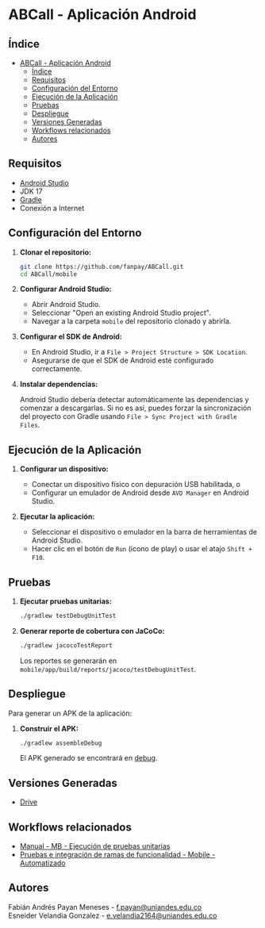 # ABCall - Aplicación Android

## Índice

- [ABCall - Aplicación Android](#abcall---aplicación-android)
  - [Índice](#índice)
  - [Requisitos](#requisitos)
  - [Configuración del Entorno](#configuración-del-entorno)
  - [Ejecución de la Aplicación](#ejecución-de-la-aplicación)
  - [Pruebas](#pruebas)
  - [Despliegue](#despliegue)
  - [Versiones Generadas](#versiones-generadas)
  - [Workflows relacionados](#workflows-relacionados)
  - [Autores](#autores)

## Requisitos

- [Android Studio](https://developer.android.com/studio)
- JDK 17
- [Gradle](https://gradle.org/)
- Conexión a Internet

## Configuración del Entorno

1. **Clonar el repositorio:**

    ```bash
    git clone https://github.com/fanpay/ABCall.git
    cd ABCall/mobile
    ```

2. **Configurar Android Studio:**

    - Abrir Android Studio.
    - Seleccionar "Open an existing Android Studio project".
    - Navegar a la carpeta `mobile` del repositorio clonado y abrirla.

3. **Configurar el SDK de Android:**

    - En Android Studio, ir a `File > Project Structure > SDK Location`.
    - Asegurarse de que el SDK de Android esté configurado correctamente.

4. **Instalar dependencias:**

    Android Studio debería detectar automáticamente las dependencias y comenzar a descargarlas. Si no es así, puedes forzar la sincronización del proyecto con Gradle usando `File > Sync Project with Gradle Files`.

## Ejecución de la Aplicación

1. **Configurar un dispositivo:**

    - Conectar un dispositivo físico con depuración USB habilitada, o
    - Configurar un emulador de Android desde `AVD Manager` en Android Studio.

2. **Ejecutar la aplicación:**

    - Seleccionar el dispositivo o emulador en la barra de herramientas de Android Studio.
    - Hacer clic en el botón de `Run` (icono de play) o usar el atajo `Shift + F10`.

## Pruebas

1. **Ejecutar pruebas unitarias:**

    ```bash
    ./gradlew testDebugUnitTest
    ```

2. **Generar reporte de cobertura con JaCoCo:**

    ```bash
    ./gradlew jacocoTestReport
    ```

    Los reportes se generarán en `mobile/app/build/reports/jacoco/testDebugUnitTest`.

## Despliegue

Para generar un APK de la aplicación:

1. **Construir el APK:**

    ```bash
    ./gradlew assembleDebug
    ```

    El APK generado se encontrará en [debug](http://_vscodecontentref_/0).

## Versiones Generadas

* [Drive](https://uniandes-my.sharepoint.com/:f:/g/personal/f_payan_uniandes_edu_co/EpGM6aTLQWtNp0HKyADlAfoB9whB-bQ1jBGM3CI5RB37fQ?e=1Ge50H)

## Workflows relacionados
* [Manual - MB - Ejecución de pruebas unitarias](https://github.com/fanpay/ABCall/actions/workflows/mb_manual_unit_testing.yml)
* [Pruebas e integración de ramas de funcionalidad - Mobile - Automatizado](https://github.com/fanpay/ABCall/actions/workflows/mb_integration.yml)


## Autores

Fabián Andrés Payan Meneses - f.payan@uniandes.edu.co <br/>
Esneider Velandia Gonzalez - e.velandia2164@uniandes.edu.co